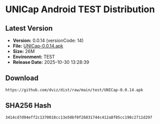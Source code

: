 # UNICap Android TEST Distribution

## Latest Version

- **Version:** 0.0.14 (versionCode: 14)
- **File:** [UNICap-0.0.14.apk](UNICap-0.0.14.apk)
- **Size:** 26M
- **Environment:** TEST
- **Release Date:** 2025-10-30 13:28:39

## Download

```
https://github.com/dviz/dist/raw/main/test/UNICap-0.0.14.apk
```

## SHA256 Hash

```
3414cd7d94eff2c1370018cc13e50bf0f26831744c412a8f85cc198c2711d297
```
